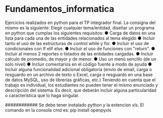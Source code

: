 # Fundamentos_informatica
Ejercicios realizados en python para el TP integrador final. La consigna del mismo es la siguiente:
Elegir cualquier tema/entidad, diseñar un programa en python que cumplas los siguientes requisitos:
● Carga de datos en una lista para cada una de las entidades relacionados al tema elegido
● Incluir tanto el uso de las estructuras de control while y for.
● Incluir el uso de condicionales con If elif else.
● Incluir el uso de funciones con "return".
● Incluir al menos 2 reportes o listados de las entidades cargadas.
● Incluir cálculo de promedio, de mayor y de menor.
● Uso un menú sencillo (de un solo nivel)
● Incluir comentarios en el código fuente a modo de ayuda
● Incluir alguna funcionalidad adicional obligatoria (envío de email, carga o resguardo en un archivo de texto o Excel, carga o
resguardo en una base de datos MySQL, uso de librerías gráficas, etc.)
Teniendo en cuenta que el trabajo es individual, los estudiantes no pueden tener el mismo enunciado y descripción
del sistema. Es decir, que deberán incluir alguna particularidad o característica que lo haga singular.

############ Se debe tener instalado python y la extencion xls. El comando en la consola cmd es: pip install openpyxls
